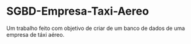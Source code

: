 # SGBD-Empresa-Taxi-Aereo
Um trabalho feito com objetivo de criar de um banco de dados de uma empresa de táxi aéreo.
